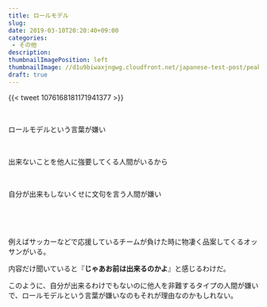 ```yaml
---
title: ロールモデル
slug: 
date: 2019-03-10T20:20:40+09:00
categories: 
 - その他
description: 
thumbnailImagePosition: left
thumbnailImage: //d1u9biwaxjngwg.cloudfront.net/japanese-test-post/peak-140.jpg
draft: true
---
```


<!--more-->

{{< tweet 1076168181171941377 >}}
&nbsp;

&nbsp;

ロールモデルという言葉が嫌い

&nbsp;

出来ないことを他人に強要してくる人間がいるから

&nbsp;

自分が出来もしないくせに文句を言う人間が嫌い

&nbsp;

&nbsp;

例えばサッカーなどで応援しているチームが負けた時に物凄く品案してくるオッサンがいる。

内容だけ聞いていると『<strong>じゃあお前は出来るのかよ</strong>』と感じるわけだ。

このように、自分が出来るわけでもないのに他人を非難するタイプの人間が嫌いで、ロールモデルという言葉が嫌いなのもそれが理由なのかもしれない。

&nbsp;

&nbsp;

&nbsp;
